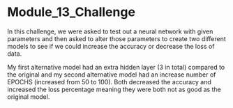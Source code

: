 # Module_13_Challenge

In this challenge, we were asked to test out a neural network with given parameters and then asked to alter those parameters to create two different models to see if we could increase the accuracy or decrease the loss of data.

My first alternative model had an extra hidden layer (3 in total) compared to the original and my second alternative model had an increase number of EPOCHS (increased from 50 to 100). Both decreased the accuracy and increased the loss percentage meaning they were both not as good as the original model.

